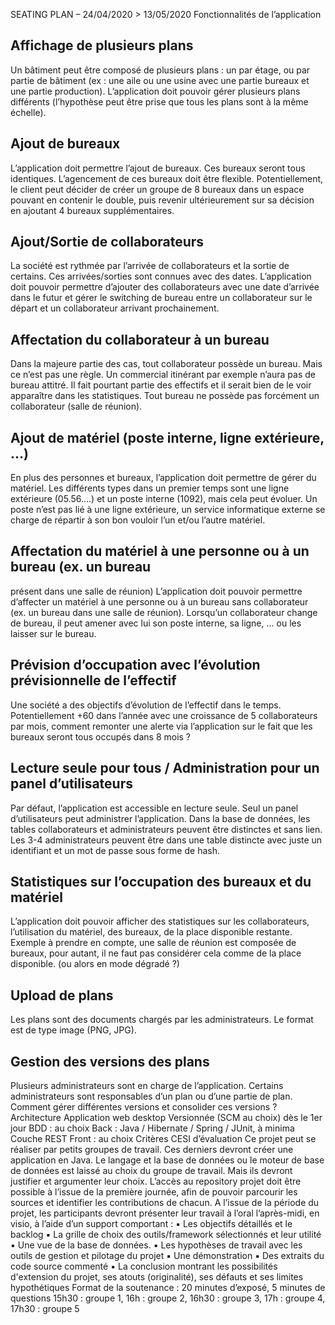 SEATING PLAN – 24/04/2020 > 13/05/2020
Fonctionnalités de l’application
## Affichage de plusieurs plans
Un bâtiment peut être composé de plusieurs plans : un par étage, ou par
partie de bâtiment (ex : une aile ou une usine avec une partie bureaux et une
partie production). L’application doit pouvoir gérer plusieurs plans différents
(l’hypothèse peut être prise que tous les plans sont à la même échelle).
## Ajout de bureaux
L’application doit permettre l’ajout de bureaux. Ces bureaux seront tous
identiques. L’agencement de ces bureaux doit être flexible. Potentiellement,
le client peut décider de créer un groupe de 8 bureaux dans un espace
pouvant en contenir le double, puis revenir ultérieurement sur sa décision en
ajoutant 4 bureaux supplémentaires.
## Ajout/Sortie de collaborateurs
La société est rythmée par l’arrivée de collaborateurs et la sortie de certains.
Ces arrivées/sorties sont connues avec des dates. L’application doit pouvoir
permettre d’ajouter des collaborateurs avec une date d’arrivée dans le futur
et gérer le switching de bureau entre un collaborateur sur le départ et un
collaborateur arrivant prochainement.
## Affectation du collaborateur à un bureau
Dans la majeure partie des cas, tout collaborateur possède un bureau. Mais
ce n’est pas une règle. Un commercial itinérant par exemple n’aura pas de
bureau attitré. Il fait pourtant partie des effectifs et il serait bien de le voir 
apparaître dans les statistiques. Tout bureau ne possède pas forcément un
collaborateur (salle de réunion).
## Ajout de matériel (poste interne, ligne extérieure, …)
En plus des personnes et bureaux, l’application doit permettre de gérer du
matériel. Les différents types dans un premier temps sont une ligne
extérieure (05.56….) et un poste interne (1092), mais cela peut évoluer. Un
poste n’est pas lié à une ligne extérieure, un service informatique externe se
charge de répartir à son bon vouloir l’un et/ou l’autre matériel.
## Affectation du matériel à une personne ou à un bureau (ex. un bureau
présent dans une salle de réunion)
L’application doit pouvoir permettre d’affecter un matériel à une personne
ou à un bureau sans collaborateur (ex. un bureau dans une salle de réunion).
Lorsqu’un collaborateur change de bureau, il peut amener avec lui son poste
interne, sa ligne, … ou les laisser sur le bureau.
## Prévision d’occupation avec l’évolution prévisionnelle de l’effectif
Une société a des objectifs d’évolution de l’effectif dans le temps.
Potentiellement +60 dans l’année avec une croissance de 5 collaborateurs
par mois, comment remonter une alerte via l’application sur le fait que les
bureaux seront tous occupés dans 8 mois ?
## Lecture seule pour tous / Administration pour un panel d’utilisateurs
Par défaut, l’application est accessible en lecture seule. Seul un panel
d’utilisateurs peut administrer l’application.
Dans la base de données, les tables collaborateurs et administrateurs
peuvent être distinctes et sans lien. Les 3-4 administrateurs peuvent être 
dans une table distincte avec juste un identifiant et un mot de passe sous
forme de hash.
## Statistiques sur l’occupation des bureaux et du matériel
L’application doit pouvoir afficher des statistiques sur les collaborateurs,
l’utilisation du matériel, des bureaux, de la place disponible restante.
Exemple à prendre en compte, une salle de réunion est composée de
bureaux, pour autant, il ne faut pas considérer cela comme de la place
disponible. (ou alors en mode dégradé ?)
## Upload de plans
Les plans sont des documents chargés par les administrateurs. Le format est
de type image (PNG, JPG).
## Gestion des versions des plans
Plusieurs administrateurs sont en charge de l’application. Certains
administrateurs sont responsables d’un plan ou d’une partie de plan.
Comment gérer différentes versions et consolider ces versions ?
Architecture
Application web desktop
Versionnée (SCM au choix) dès le 1er jour
BDD : au choix
Back : Java / Hibernate / Spring / JUnit, à minima
Couche REST
Front : au choix
Critères CESI d’évaluation
Ce projet peut se réaliser par petits groupes de travail. Ces derniers devront créer
une application en Java. Le langage et la base de données ou le moteur de base de
données est laissé au choix du groupe de travail. Mais ils devront justifier et
argumenter leur choix.
L’accès au repository projet doit être possible à l’issue de la première journée,
afin de pouvoir parcourir les sources et identifier les contributions de chacun.
A l’issue de la période du projet, les participants devront présenter leur travail à
l’oral l’après-midi, en visio, à l’aide d’un support comportant :
▪ Les objectifs détaillés et le backlog
▪ La grille de choix des outils/framework sélectionnés et leur utilité
▪ Une vue de la base de données.
▪ Les hypothèses de travail avec les outils de gestion et pilotage du projet
▪ Une démonstration
▪ Des extraits du code source commenté
▪ La conclusion montrant les possibilités d'extension du projet, ses atouts
(originalité), ses défauts et ses limites hypothétiques
Format de la soutenance : 20 minutes d’exposé, 5 minutes de questions
15h30 : groupe 1,
16h : groupe 2,
16h30 : groupe 3,
17h : groupe 4,
17h30 : groupe 5